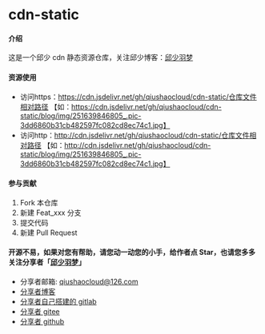 # cdn-static

#### 介绍
这是一个邱少 cdn 静态资源仓库，关注邱少博客：[邱少羽梦](https://www.qiushaocloud.top)

#### 资源使用
* 访问https：https://cdn.jsdelivr.net/gh/qiushaocloud/cdn-static/仓库文件相对路径 【如：https://cdn.jsdelivr.net/gh/qiushaocloud/cdn-static/blog/img/251639846805_.pic-3dd6860b31cb482597fc082cd8ec74c1.jpg】
* 访问http：http://cdn.jsdelivr.net/gh/qiushaocloud/cdn-static/仓库文件相对路径 【如：http://cdn.jsdelivr.net/gh/qiushaocloud/cdn-static/blog/img/251639846805_.pic-3dd6860b31cb482597fc082cd8ec74c1.jpg】

#### 参与贡献

1.  Fork 本仓库
2.  新建 Feat_xxx 分支
3.  提交代码
4.  新建 Pull Request


#### 开源不易，如果对您有帮助，请您动一动您的小手，给作者点 Star，也请您多多关注分享者「[邱少羽梦](https://www.qiushaocloud.top)」

* 分享者邮箱: [qiushaocloud@126.com](mailto:qiushaocloud@126.com)
* [分享者博客](https://www.qiushaocloud.top)
* [分享者自己搭建的 gitlab](https://www.qiushaocloud.top/gitlab/qiushaocloud) 
* [分享者 gitee](https://gitee.com/qiushaocloud/dashboard/projects) 
* [分享者 github](https://github.com/qiushaocloud?tab=repositories) 